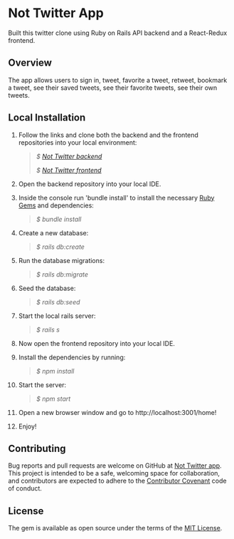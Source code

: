 # Not Twitter App

  Built this twitter clone using Ruby on Rails API backend and a React-Redux frontend.
  
## Overview

  The app allows users to sign in, tweet, favorite a tweet, retweet, bookmark a tweet, see their saved tweets, see their favorite tweets, see their own tweets.


## Local Installation

1. Follow the links and clone both the backend and the frontend repositories into your local environment:
  
    >*$ [Not Twitter backend](https://github.com/Alex3921/not-twitter-backend)*
    >
    >*$ [Not Twitter frontend](https://github.com/Alex3921/not-twitter-frontend)*

2. Open the backend repository into your local IDE.
  
3. Inside the console run 'bundle install' to install the necessary [Ruby Gems](https://rubygems.org/) and dependencies:

    >*$ bundle install*

4. Create a new database:

    >*$ rails db:create*

5. Run the database migrations:

    >*$ rails db:migrate*

6. Seed the database:

    >*$ rails db:seed*

7. Start the local rails server:

    >*$ rails s*

8. Now open the frontend repository into your local IDE.
 
9. Install the dependencies by running:

    >*$ npm install*

10. Start the server:

    >*$ npm start*

10. Open a new browser window and go to http://localhost:3001/home!

11. Enjoy!

  
## Contributing
Bug reports and pull requests are welcome on GitHub at [Not Twitter app](https://github.com/Alex3921/the_movie_app_backend). This project is intended to be a safe, welcoming space for collaboration, and contributors are expected to adhere to the [Contributor Covenant](https://www.contributor-covenant.org) code of conduct.

## License

The gem is available as open source under the terms of the [MIT License](https://opensource.org/licenses/MIT).

